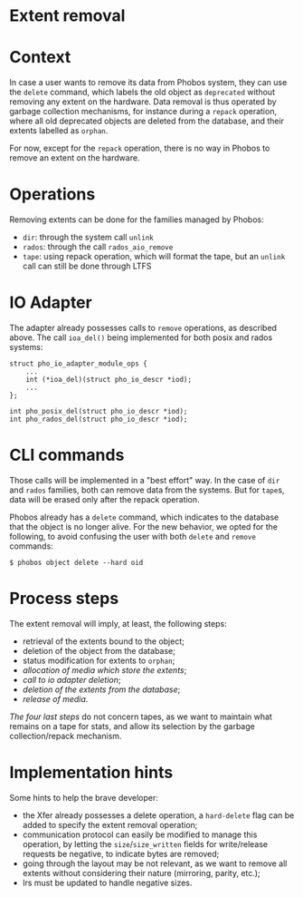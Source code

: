 Extent removal
==============

# Context
In case a user wants to remove its data from Phobos system, they can use the
`delete` command, which labels the old object as `deprecated` without removing
any extent on the hardware. Data removal is thus operated by garbage collection
mechanisms, for instance during a `repack` operation, where all old deprecated
objects are deleted from the database, and their extents labelled as `orphan`.

For now, except for the `repack` operation, there is no way in Phobos to remove
an extent on the hardware.

# Operations
Removing extents can be done for the families managed by Phobos:

* `dir`:   through the system call `unlink`
* `rados`: through the call `rados_aio_remove`
* `tape`:  using repack operation, which will format the tape, but an `unlink`
           call can still be done through LTFS

# IO Adapter
The adapter already possesses calls to `remove` operations, as described above.
The call `ioa_del()` being implemented for both posix and rados systems:

```
struct pho_io_adapter_module_ops {
    ...
    int (*ioa_del)(struct pho_io_descr *iod);
    ...
};

int pho_posix_del(struct pho_io_descr *iod);
int pho_rados_del(struct pho_io_descr *iod);
```

# CLI commands
Those calls will be implemented in a "best effort" way. In the case of `dir`
and `rados` families, both can remove data from the systems. But for `tape`s,
data will be erased only after the repack operation.

Phobos already has a `delete` command, which indicates to the database that the
object is no longer alive. For the new behavior, we opted for the following, to
avoid confusing the user with both `delete` and `remove` commands:

```
$ phobos object delete --hard oid
```

# Process steps
The extent removal will imply, at least, the following steps:

* retrieval of the extents bound to the object;
* deletion of the object from the database;
* status modification for extents to `orphan`;
* _allocation of media which store the extents_;
* _call to io adapter deletion_;
* _deletion of the extents from the database_;
* _release of media_.

_The four last steps_ do not concern tapes, as we want to maintain what remains
on a tape for stats, and allow its selection by the garbage collection/repack
mechanism.

# Implementation hints
Some hints to help the brave developer:

* the Xfer already possesses a delete operation, a `hard-delete` flag can be
  added to specify the extent removal operation;
* communication protocol can easily be modified to manage this operation, by
  letting the `size`/`size_written` fields for write/release requests be
  negative, to indicate bytes are removed;
* going through the layout may be not relevant, as we want to remove all extents
  without considering their nature (mirroring, parity, etc.);
* lrs must be updated to handle negative sizes.
